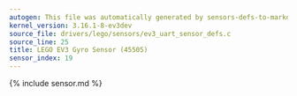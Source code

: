```yaml
---
autogen: This file was automatically generated by sensors-defs-to-markdown.py
kernel_version: 3.16.1-8-ev3dev
source_file: drivers/lego/sensors/ev3_uart_sensor_defs.c
source_line: 25
title: LEGO EV3 Gyro Sensor (45505)
sensor_index: 19
---
```


{% include sensor.md %}
